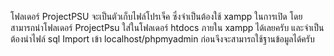 โฟลเดอร์  ProjectPSU จะเป็นตัวเก็บไฟล์โปรเจ็ค ซึ่งจำเป็นต้องใช้ xampp ในการเปิด
โดยสามารถนำโฟลเดอร์  ProjectPsu ใส่ในโฟลเดอร์  htdocs ภายใน xampp ได้เลยครับ
และจำเป็นต้องนำไฟล์ sql Import เข้า localhost/phpmyadmin ก่อนจึงจะสามารถใช้ฐานข้อมูลได้ครับ
